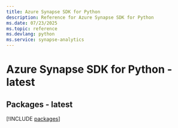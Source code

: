 ```yaml
---
title: Azure Synapse SDK for Python
description: Reference for Azure Synapse SDK for Python
ms.date: 07/23/2025
ms.topic: reference
ms.devlang: python
ms.service: synapse-analytics
---
```

# Azure Synapse SDK for Python - latest
## Packages - latest
[!INCLUDE [packages](synapse-index.md)]